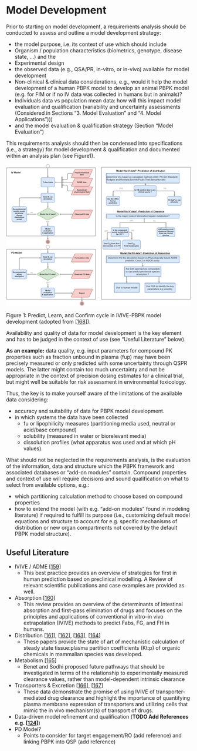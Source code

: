 # Model Development

Prior to starting on model development, a requirements analysis should be conducted to assess and outline a model development strategy:
-	the model purpose, i.e. its context of use which should include
-	Organism / population characteristics (biometrics, genotype, disease state, …) and the 
-	Experimental design
-	the observed data  (e.g., QSA/PR, in-vitro, or in-vivo) available for model development
-	Non-clinical & clinical data considerations, e.g., would it help the model development of a human PBPK model to develop an animal PBPK model (e.g. for FIM or if no IV data was collected in humans but in animals)?
-	Individuals data vs population mean data: how will this impact model evaluation and qualification (variability and uncertainty assessments (Considered in Sections “3. Model Evaluation” and “4. Model Applications”)))
-	and the model evaluation & qualification strategy (Section “Model Evaluation”)

This requirements analysis should then be condensed into specifications (i.e., a strategy) for model development & qualification and documented within an analysis plan (see Figure1).

![Model development](../assets/images/part-7/model-development-1.png) 

Figure 1: Predict, Learn, and Confirm cycle in IVIVE-PBPK model development (adopted from [[168](../references.md#168)]).   

Availability and quality of data for model development is the key element and has to be judged in the context of use (see “Useful Literature” below). 

**As an example:** data quality, e.g. input parameters for compound PK properties such as fraction unbound in plasma (fup) may have been precisely measured or only predicted with some uncertainty through QSPR models. The latter might contain too much uncertainty and not be appropriate in the context of precision dosing estimates for a clinical trial, but might well be suitable for risk assessment in environmental toxicology.

Thus, the key is to make yourself aware of the limitations of the available data considering:
-  accuracy and suitability of data for PBPK model development. 
-  in which systems the data have been collected 
   -  fu or lipophilicity measures (partitioning media used, neutral or acid/base compound)
   -  solubility (measured in water or biorelevant media)
   -  dissolution profiles (what apparatus was used and at which pH values).

What should not be neglected in the requirements analysis, is the evaluation of the information, data and structure which the PBPK framework and associated databases or “add-on modules” contain. Compound properties and context of use will require decisions and sound qualification on what to select from available options, e.g.: 
- which partitioning calculation method to choose based on compound properties 
- how to extend the model (with e.g. “add-on modules” found in modeling literature) if required to fulfill its purpose (i.e., customizing default model equations and structure to account for e.g. specific mechanisms of distribution or new organ compartments not covered by the default PBPK model structure).

## Useful Literature
- IVIVE / ADME [[159](../references.md#159)]
  -  This best practice provides an overview of strategies for first in human prediction based on preclinical modelling. A Review of relevant scientific publications and case examples are provided as well.
- Absorption [[160](../references.md#160)] 
  - This review provides an overview of the determinants of intestinal absorption and first-pass elimination of drugs and focuses on the principles and applications of conventional in vitro–in vivo extrapolation (IVIVE) methods to predict Fabs, FG, and FH in humans.
- Distribution [[161](../references.md#161)], [[162](../references.md#162)], [[163](../references.md#163)], [[164](../references.md#164)]
  - These papers provide the state of art of mechanistic calculation of steady state tissue:plasma partition coefficients (Kt:p) of organic chemicals in mammalian species was developed.
- Metabolism [[165](../references.md#165)]
  - Benet and Sodhi proposed future pathways that should be investigated in terms of the relationship to experimentally measured clearance values, rather than model-dependent intrinsic clearance
- Transporters & Excretion [[166](../references.md#166)], [[167](../references.md#167)]
  - These data demonstrate the promise of using IVIVE of transporter-mediated drug clearance and highlight the importance of quantifying plasma membrane expression of transporters and utilizing cells that mimic the in vivo mechanism(s) of transport of drugs.
- Data-driven model refinement and qualification (**TODO Add References e.g. [[124](../references.md#124)]**)
- PD Model?
  - Points to consider for target engagement/RO (add reference) and linking PBPK into QSP (add reference)
